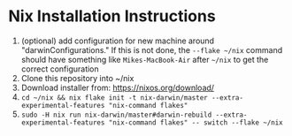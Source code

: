 # Nix Installation Instructions

1. (optional) add configuration for new machine around "darwinConfigurations." If this is not done, the `--flake ~/nix` command should have something like `Mikes-MacBook-Air` after `~/nix` to get the correct configuration
1. Clone this repository into ~/nix
1. Download installer from: https://nixos.org/download/
1. `cd ~/nix && nix flake init -t nix-darwin/master --extra-experimental-features "nix-command flakes"`
1. `sudo -H nix run nix-darwin/master#darwin-rebuild --extra-experimental-features "nix-command flakes" -- switch --flake ~/nix`
